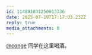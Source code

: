 ```yaml
---
id: 114881031256913336
date: 2025-07-19T17:17:03.232Z
reply: true
media_attachments: 0
---
```


[@conge](https://c.im/@conge) 同学在这里喝酒。

